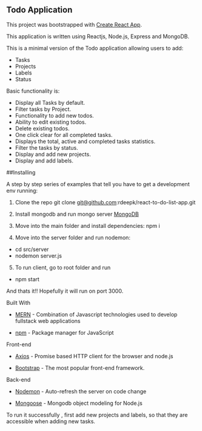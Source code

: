 ## Todo Application

This project was bootstrapped with [Create React App](https://github.com/facebookincubator/create-react-app).

This application is written using Reactjs, Node.js, Express and MongoDB.

This is a minimal version of the Todo application allowing users to add:
- Tasks
- Projects
- Labels
- Status

Basic functionality is:

- Display all Tasks by default.
- Filter tasks by Project.
- Functionality to add new todos.
- Ability to edit existing todos.
- Delete existing todos.
- One click clear for all completed tasks.
- Displays the total, active and completed tasks statistics.
- Filter the tasks by status.
- Display and add new projects.
- Display and add labels.


##Installing

A step by step series of examples that tell you have to get a development env running:

1. Clone the repo
git clone git@github.com:rdeepk/react-to-do-list-app.git

2. Install mongodb and run mongo server
[MongoDB](https://docs.mongodb.com/manual/installation/)

3. Move into the main folder and install dependencies:
npm i

4. Move into the server folder and run nodemon:
- cd src/server
- nodemon server.js

5. To run client, go to root folder and run
- npm start

And thats it!! Hopefully it will run on port 3000.

Built With

- [MERN](http://mern.io/) - Combination of Javascript technologies used to develop fullstack web applications

- [npm](https://www.npmjs.com/) - Package manager for JavaScript

Front-end

- [Axios](https://github.com/axios/axios) - Promise based HTTP client for the browser and node.js

- [Bootstrap](http://getbootstrap.com/) - The most popular front-end framework.

Back-end

- [Nodemon](https://nodemon.io/) - Auto-refresh the server on code change

- [Mongoose](http://mongoosejs.com/) - Mongodb object modeling for Node.js


To run it successfully , first add new projects and labels, so that they are accessible when adding new tasks.